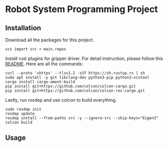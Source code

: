 # Robot System Programming Project

## Installation
Download all the packages for this project.
```
vcs import src < main.repos
```

Install rust plugins for gripper driver. For detail instruction, please follow this [README](https://github.com/yhdeng-ryan/robotiq_2f/blob/master/README.md).
Here are all the commands:
```
curl --proto '=https' --tlsv1.2 -sSf https://sh.rustup.rs | sh
sudo apt install -y git libclang-dev python3-pip python3-vcstool
cargo install cargo-ament-build
pip install git+https://github.com/colcon/colcon-cargo.git
pip install git+https://github.com/colcon/colcon-ros-cargo.git
```

Lastly, run rosdep and use colcon to build everything.
```
sudo rosdep init
rosdep update
rosdep install --from-paths src -y --ignore-src --skip-keys="Eigen3"
colcon build
```

## Usage

